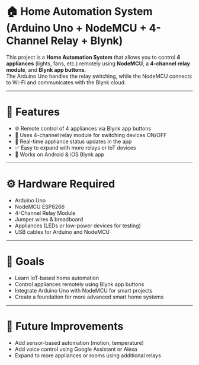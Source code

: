 # 🏠 Home Automation System (Arduino Uno + NodeMCU + 4-Channel Relay + Blynk)

This project is a **Home Automation System** that allows you to control **4 appliances** (lights, fans, etc.) remotely using **NodeMCU**, a **4-channel relay module**, and **Blynk app buttons**.  
The Arduino Uno handles the relay switching, while the NodeMCU connects to Wi-Fi and communicates with the Blynk cloud.

---
# 🧠 Features
- 🌐 Remote control of 4 appliances via Blynk app buttons
- 🔌 Uses 4-channel relay module for switching devices ON/OFF
- 🔄 Real-time appliance status updates in the app
- ✅ Easy to expand with more relays or IoT devices
- 📱 Works on Android & iOS Blynk app

---
# ⚙️ Hardware Required
- Arduino Uno
- NodeMCU ESP8266
- 4-Channel Relay Module
- Jumper wires & breadboard
- Appliances (LEDs or low-power devices for testing)
- USB cables for Arduino and NodeMCU

---
# 🎯 Goals
- Learn IoT-based home automation
- Control appliances remotely using Blynk app buttons
- Integrate Arduino Uno with NodeMCU for smart projects
- Create a foundation for more advanced smart home systems

---
# 📌 Future Improvements
- Add sensor-based automation (motion, temperature)
- Add voice control using Google Assistant or Alexa
- Expand to more appliances or rooms using additional relays
